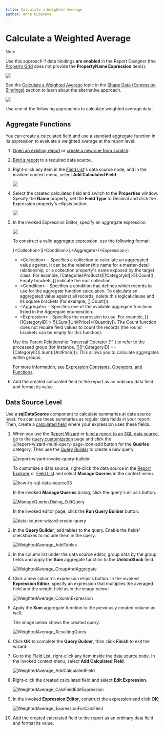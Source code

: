 ```yaml
---
title: Calculate a Weighted Average
author: Anna Gubareva
---
```

# Calculate a Weighted Average

> [!NOTE]
> Use this approach if data bindings **are enabled** in the Report Designer (the [Property Grid](../../report-designer-tools/ui-panels/property-grid.md) does not provide the **PropertyName Expression** items).
>
> ![](../../../../../images/eurd-label-expression-binding-mode-2.png)
>
> See the [Calculate a Weighted Average](../shape-data-expression-bindings/calculate-a-weighted-average.md) topic in the [Shape Data (Expression Bindings)](../shape-data-expression-bindings.md) section to learn about the alternative approach.

![](../../../../../images/eurd-win-weighted-average-result.png)

Use one of the following approaches to calculate weighted average data:

## Aggregate Functions

You can create a [calculated field](../use-calculated-fields/calculated-fields-overview.md) and use a standard aggregate function in its expression to evaluate a weighted average at the report level.

1. [Open an existing report](../../open-reports.md) or [create a new one from scratch](../../add-new-reports.md).
2. [Bind a report](../../bind-to-data.md) to a required data source.
3. Right-click any item in the [Field List](../../../../../articles/report-designer/report-designer-for-winforms/report-designer-tools/ui-panels/field-list.md)'s data source node, and in the invoked context menu, select **Add Calculated Field**.

	![](../../../../../images/eurd-weighted-average-field-list.png)

4. Select the created calculated field and switch to the **Properties** window. Specify the **Name** property, set the **Field Type** to Decimal and click the Expression property's ellipsis button.

	![](../../../../../images/eurd-weighted-average-properties.png)

5. In the invoked Expression Editor, specify an aggregate expression:

    ![](../../../../../images/eurd-weighted-average-expression-editor.png)

    To construct a valid aggregate expression, use the following format:

    [&lt;Collection>][&lt;Condition>].&lt;Aggregate>(&lt;Expression>)

    * &lt;Collection> - Specifies a collection to calculate an aggregated value against. It can be the relationship name for a master-detail relationship, or a collection property's name exposed by the target class. For example, [CategoriesProducts][[CategoryId]>5].Count(). Empty brackets [] indicate the root collection.
    * &lt;Condition> - Specifies a condition that defines which records to use for the aggregate function calculation. To calculate an aggregated value against all records, delete this logical clause and its square brackets (for example, [].Count()).
    * &lt;Aggregate> - Specifies one of the available aggregate functions listed in the Aggregate enumeration.
    * &lt;Expression> - Specifies the expression to use. For example, [][[CategoryID] > 5].Sum([UnitPrice]*[Quantity]). The Count function does not require field values to count the records (the round brackets can be empty for this function).

    Use the Parent Relationship Traversal Operator ('^') to refer to the processed group (for instance, [][[^.CategoryID] == [CategoryID]].Sum([UnitPrice])). This allows you to calculate aggregates within groups.

    For more information, see [Expression Constants, Operators, and Functions](../../../../../articles/expression-editor/expression-operators-functions-and-constants.md).

6. Add the created calculated field to the report as an ordinary data field and format its value.

## Data Source Level

Use a **sqlDataSource** component to calculate summaries at data source level. You can use these summaries as regular data fields in your report. Then, create a [calculated field](../use-calculated-fields/calculated-fields-overview.md) where your expression uses these fields.

1. When you use the [Report Wizard](../../../../../articles/report-designer/report-designer-for-winforms/report-designer-tools/report-wizard.md) or [bind a report to an SQL data source](../../../../../articles/report-designer/report-designer-for-winforms/bind-to-data/bind-a-report-to-a-database.md), go to the [query customization](../../../../../articles/report-designer/report-designer-for-winforms/report-designer-tools/data-source-wizard/connect-to-a-database/create-a-query-or-select-a-stored-procedure.md) page and click the ![report-wizard-multi-query-page-icon-add](../../../../../images/eurd-weighted-average-plus-icon.png) button for the **Queries** category. Then use the [Query Builder](../../../../../articles/report-designer/report-designer-for-winforms/report-designer-tools/query-builder.md) to create a new query.

	![report-wizard-invoke-query-builder](../../../../../images/eurd-weighted-average-data-source-wizard.png)

	To customize a data source, right-click the data source in the [Report Explorer](../../../../../articles/report-designer/report-designer-for-winforms/report-designer-tools/ui-panels/report-explorer.md) or [Field List](../../../../../articles/report-designer/report-designer-for-winforms/report-designer-tools/ui-panels/field-list.md) and select **Manage Queries** in the context menu.

	![how-to-sql-data-source03](../../../../../images/eurd-weighted-average-manage-queries.png)

	In the invoked **Manage Queries** dialog, click the query's ellipsis button.

	![ManageQueriesDialog_EditQuery](../../../../../images/eurd-weighted-average-manage-queries-dialog.png)

	In the invoked editor page, click the **Run Query Builder** button.

	![data-source-wizard-create-query](../../../../../images/eurd-weighted-average-query-editor.png)

2. In the **Query Builder**, add tables to the query. Enable the fields' checkboxes to include them in the query.

	![WeightedAverage_AddTables](../../../../../images/eurd-weighted-average-query-builder.png)

3. In the column list under the data source editor, group data by the group fields and apply the **Sum** aggregate function to the **UnitsInStock** field.

	![WeightedAverage_GroupAndAggregate](../../../../../images/eurd-weighted-average-column-list.png)

4. Click a new column's expression ellipsis button. In the invoked **Expression Editor**, specify an expression that multiplies the averaged field and the weight field as in the image below:

	![WeightedAverage_ColumnExpression](../../../../../images/eurd-weighted-average-expression-editor-2.png)

5. Apply the **Sum** aggregate function to the previously created column as well.

	The image below shows the created query.

	![WeightedAverage_ResultingQuery](../../../../../images/eurd-weighted-average-created-query.png)

6. Click **OK** to complete the **Query Builder**, then click **Finish** to exit the wizard.

7. Go to the [Field List](../../../../../articles/report-designer/report-designer-for-winforms/report-designer-tools/ui-panels/field-list.md), right-click any item inside the data source node. In the invoked context menu, select **Add Calculated Field**.

	![WeightedAverage_AddCalculatedField](../../../../../images/eurd-weighted-average-add-calculated-field.png)

8. Right-click the created calculated field and select **Edit Expression**.

	![WeightedAverage_CalcFieldEditExpression](../../../../../images/eurd-weighted-average-edit-expression.png)

9. In the invoked **Expression Editor**, construct the expression and click **OK**:

	![WeightedAverage_ExpressionForCalcField](../../../../../images/eurd-weighted-average-construct-expression.png)

10. Add the created calculated field to the report as an ordinary data field and format its value.